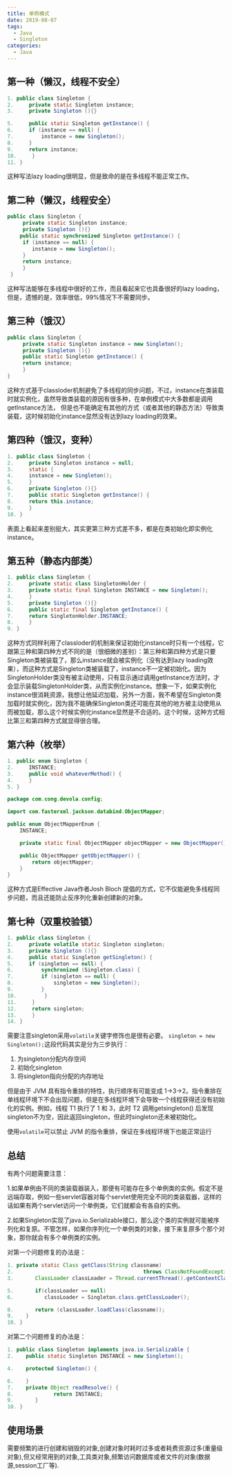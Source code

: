 ```yaml
---
title: 单例模式
date: 2019-08-07
tags: 
  - Java
  - Singleton
categories:
  - Java
---
```


## 第一种（懒汉，线程不安全）

```java
1. public class Singleton {  
2.     private static Singleton instance;  
3.     private Singleton (){}  

5.     public static Singleton getInstance() {  
6.     if (instance == null) {  
7.         instance = new Singleton();  
8.     }  
9.     return instance;  
10.     }  
11. }  
```

这种写法lazy loading很明显，但是致命的是在多线程不能正常工作。

## 第二种（懒汉，线程安全）

```java
public class Singleton {  
     private static Singleton instance;  
     private Singleton (){}  
    public static synchronized Singleton getInstance() {  
     if (instance == null) {  
        instance = new Singleton();  
     }  
     return instance;  
     }  
 }  
```

 这种写法能够在多线程中很好的工作，而且看起来它也具备很好的lazy loading，但是，遗憾的是，效率很低，99%情况下不需要同步。

## 第三种（饿汉）

```java
public class Singleton {  
     private static Singleton instance = new Singleton();  
     private Singleton (){}  
     public static Singleton getInstance() {  
     return instance;  
     }  
}  
```

这种方式基于classloder机制避免了多线程的同步问题，不过，instance在类装载时就实例化，虽然导致类装载的原因有很多种，在单例模式中大多数都是调用getInstance方法， 但是也不能确定有其他的方式（或者其他的静态方法）导致类装载，这时候初始化instance显然没有达到lazy loading的效果。

## 第四种（饿汉，变种）

```java
1. public class Singleton {  
2.     private Singleton instance = null;  
3.     static {  
4.     instance = new Singleton();  
5.     }  
6.     private Singleton (){}  
7.     public static Singleton getInstance() {  
8.     return this.instance;  
9.     }  
10. }  
```

表面上看起来差别挺大，其实更第三种方式差不多，都是在类初始化即实例化instance。

## 第五种（静态内部类）

```java
1. public class Singleton {  
2.     private static class SingletonHolder {  
3.     private static final Singleton INSTANCE = new Singleton();  
4.     }  
5.     private Singleton (){}  
6.     public static final Singleton getInstance() {  
7.     return SingletonHolder.INSTANCE;  
8.     }  
9. }  

```

这种方式同样利用了classloder的机制来保证初始化instance时只有一个线程，它跟第三种和第四种方式不同的是（很细微的差别）：第三种和第四种方式是只要Singleton类被装载了，那么instance就会被实例化（没有达到lazy loading效果），而这种方式是Singleton类被装载了，instance不一定被初始化。因为SingletonHolder类没有被主动使用，只有显示通过调用getInstance方法时，才会显示装载SingletonHolder类，从而实例化instance。想象一下，如果实例化instance很消耗资源，我想让他延迟加载，另外一方面，我不希望在Singleton类加载时就实例化，因为我不能确保Singleton类还可能在其他的地方被主动使用从而被加载，那么这个时候实例化instance显然是不合适的。这个时候，这种方式相比第三和第四种方式就显得很合理。

## 第六种（枚举）

```java
1. public enum Singleton {  
2.     INSTANCE;  
3.     public void whateverMethod() {  
4.     }  
5. }  
```

```java
package com.cong.devola.config;

import com.fasterxml.jackson.databind.ObjectMapper;

public enum ObjectMapperEnum {
    INSTANCE;

    private static final ObjectMapper objectMapper = new ObjectMapper();

    public ObjectMapper getObjectMapper() {
        return objectMapper;
    }
}
```

 这种方式是Effective Java作者Josh Bloch 提倡的方式，它不仅能避免多线程同步问题，而且还能防止反序列化重新创建新的对象。

## 第七种（双重校验锁）

```java
1. public class Singleton {  
2.     private volatile static Singleton singleton;  
3.     private Singleton (){}  
4.     public static Singleton getSingleton() {  
5.     if (singleton == null) {  
6.         synchronized (Singleton.class) {  
7.         if (singleton == null) {  
8.             singleton = new Singleton();  
9.         }  
10.         }  
11.     }  
12.     return singleton;  
13.     }  
14. }  
```
需要注意singleton采用`volatile`关键字修饰也是很有必要。
`singleton = new Singleton();`这段代码其实是分为三步执行：
1. 为singleton分配内存空间
2. 初始化singleton
3. 将singleton指向分配的内存地址

但是由于 JVM 具有指令重排的特性，执行顺序有可能变成 1->3->2。指令重排在单线程环境下不会出现问题，但是在多线程环境下会导致一个线程获得还没有初始化的实例。例如，线程 T1 执行了 1 和 3，此时 T2 调用getsingleton() 后发现singleton不为空，因此返回singleton，但此时singleton还未被初始化。

使用`volatile`可以禁止 JVM 的指令重排，保证在多线程环境下也能正常运行
## 总结

有两个问题需要注意：

1.如果单例由不同的类装载器装入，那便有可能存在多个单例类的实例。假定不是远端存取，例如一些servlet容器对每个servlet使用完全不同的类装载器，这样的话如果有两个servlet访问一个单例类，它们就都会有各自的实例。

2.如果Singleton实现了java.io.Serializable接口，那么这个类的实例就可能被序列化和复原。不管怎样，如果你序列化一个单例类的对象，接下来复原多个那个对象，那你就会有多个单例类的实例。

对第一个问题修复的办法是：

```java
1. private static Class getClass(String classname)      
2.                                          throws ClassNotFoundException {     
3.       ClassLoader classLoader = Thread.currentThread().getContextClassLoader();     

5.       if(classLoader == null)     
6.          classLoader = Singleton.class.getClassLoader();     

8.       return (classLoader.loadClass(classname));     
9.    }     
10. }  
```

 对第二个问题修复的办法是：

```java
1. public class Singleton implements java.io.Serializable {     
2.    public static Singleton INSTANCE = new Singleton();     

4.    protected Singleton() {     

6.    }     
7.    private Object readResolve() {     
8.             return INSTANCE;     
9.       }    
10. }   
```

## 使用场景

需要频繁的进行创建和销毁的对象,创建对象时耗时过多或者耗费资源过多(重量级对象),但又经常用到的对象,工具类对象,频繁访问数据库或者文件的对象(数据源,session工厂等).
